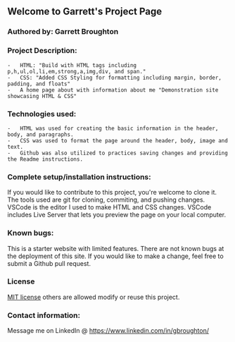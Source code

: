 ## Welcome to Garrett's Project Page

### Authored by:  Garrett Broughton

### Project Description: 
    -   HTML: "Build with HTML tags including p,h,ul,ol,li,em,strong,a,img,div, and span."
    -   CSS: "Added CSS Styling for formatting including margin, border, padding, and floats"
    -   A home page about with information about me "Demonstration site showcasing HTML & CSS"
### Technologies used:
    -   HTML was used for creating the basic information in the header, body, and paragraphs.
    -   CSS was used to format the page around the header, body, image and text.
    -   Github was also utilized to practices saving changes and providing the Readme instructions.

### Complete setup/installation instructions: 
If you would like to contribute to this project, you're welcome to clone it. The tools used are git for cloning, commiting, and pushing changes. VSCode is the editor I used to make HTML and CSS changes. VSCode includes Live Server that lets you preview the page on your local computer.
    
### Known bugs: 
This is a starter website with limited features. There are not known bugs at the deployment of this site. If you would like to make a change, feel free to submit a Github pull request.
    
### License 
[MIT license](https://opensource.org/licenses/MIT) others are allowed modify or reuse this project.

### Contact information: 
Message me on LinkedIn @ https://www.linkedin.com/in/gbroughton/